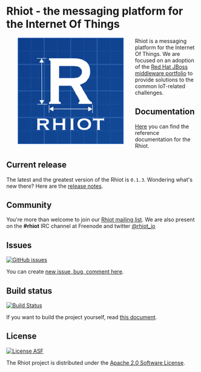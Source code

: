 # Rhiot - the messaging platform for the Internet Of Things

<a href="https://github.com/rhiot/rhiot"><img src="rhiot.png" align="left" height="280" hspace="30"></a>
Rhiot is a messaging platform for the Internet Of Things. We are focused on an adoption of the
[Red Hat JBoss middleware portfolio](http://www.redhat.com/en/technologies/jboss-middleware) to provide solutions to
the common IoT-related challenges.

## Documentation

[Here](https://rhiot.gitbooks.io/rhiotdocumentation/content/) you can find the reference documentation for the Rhiot.

## Current release

The latest and the greatest version of the Rhiot is `0.1.3`. Wondering what's new there? Here are the [release notes](https://rhiot.gitbooks.io/rhiotdocumentation/content/releases_notes/index.html).

## Community

You're more than welcome to join our [ Rhiot mailing list](https://groups.google.com/forum/#!forum/rhiot). We are also
present on the **#rhiot** IRC channel at Freenode and twitter [@rhiot_io](http://twitter.com/rhiot_io)

## Issues

[![GitHub issues](https://img.shields.io/github/issues/rhiot/rhiot.svg?style=flat-square)]()

You can create [new issue, bug, comment here](https://github.com/rhiot/rhiot/issues/new).

## Build status

[![Build Status](https://travis-ci.org/rhiot/rhiot.svg?branch=master&style=flat-square)](https://travis-ci.org/rhiot/rhiot)

If you want to build the project yourself, read [this document](https://rhiot.gitbooks.io/rhiotdocumentation/content/building/index.html).

## License

[![License ASF](https://img.shields.io/hexpm/l/plug.svg?style=flat-square)](https://www.apache.org/licenses/LICENSE-2.0)

The Rhiot project is distributed under the [Apache 2.0 Software License](https://www.apache.org/licenses/LICENSE-2.0).

